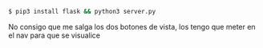 
```sh
$ pip3 install flask && python3 server.py
```


No consigo que me salga los dos botones de vista, los tengo que meter en el nav para que se visualice
```
